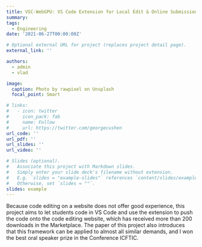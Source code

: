 ```yaml
---
title: VSC-WebGPU: VS Code Extension for Local Edit & Online Submission Tasks
summary:
tags:
  - Engineering
date: '2021-06-27T00:00:00Z'

# Optional external URL for project (replaces project detail page).
external_link: ''

authors:
  - admin
  - vlad

image:
  caption: Photo by rawpixel on Unsplash
  focal_point: Smart

# links:
#   - icon: twitter
#     icon_pack: fab
#     name: Follow
#     url: https://twitter.com/georgecushen
url_code: ''
url_pdf: ''
url_slides: ''
url_video: ''

# Slides (optional).
#   Associate this project with Markdown slides.
#   Simply enter your slide deck's filename without extension.
#   E.g. `slides = "example-slides"` references `content/slides/example-slides.md`.
#   Otherwise, set `slides = ""`.
slides: example
---
```


Because code editing on a website does not offer good experience, this project aims to let students code in VS Code and use the extension to push the code onto the code editing website, which has received more than 200 downloads in the Marketplace. The paper of this project also introduces that this framework can be applied to almost all similar demands, and I won the best oral speaker prize in the Conference ICFTIC.
